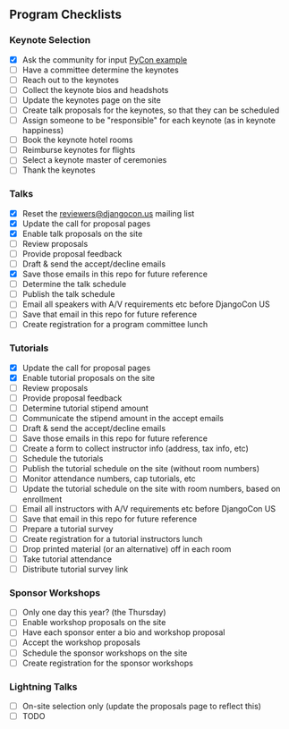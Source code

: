 ## Program Checklists

### Keynote Selection

- [x] Ask the community for input [PyCon example](https://pycon.wufoo.eu/forms/pycon-2015-keynote-suggestions/)
- [ ] Have a committee determine the keynotes
- [ ] Reach out to the keynotes
- [ ] Collect the keynote bios and headshots
- [ ] Update the keynotes page on the site
- [ ] Create talk proposals for the keynotes, so that they can be scheduled
- [ ] Assign someone to be "responsible" for each keynote (as in keynote happiness)
- [ ] Book the keynote hotel rooms
- [ ] Reimburse keynotes for flights
- [ ] Select a keynote master of ceremonies
- [ ] Thank the keynotes

### Talks

- [x] Reset the reviewers@djangocon.us mailing list
- [x] Update the call for proposal pages
- [x] Enable talk proposals on the site
- [ ] Review proposals
- [ ] Provide proposal feedback
- [ ] Draft & send the accept/decline emails
- [x] Save those emails in this repo for future reference
- [ ] Determine the talk schedule
- [ ] Publish the talk schedule
- [ ] Email all speakers with A/V requirements etc before DjangoCon US
- [ ] Save that email in this repo for future reference
- [ ] Create registration for a program committee lunch

### Tutorials

- [x] Update the call for proposal pages
- [x] Enable tutorial proposals on the site
- [ ] Review proposals
- [ ] Provide proposal feedback
- [ ] Determine tutorial stipend amount
- [ ] Communicate the stipend amount in the accept emails
- [ ] Draft & send the accept/decline emails
- [ ] Save those emails in this repo for future reference
- [ ] Create a form to collect instructor info (address, tax info, etc)
- [ ] Schedule the tutorials
- [ ] Publish the tutorial schedule on the site (without room numbers)
- [ ] Monitor attendance numbers, cap tutorials, etc
- [ ] Update the tutorial schedule on the site with room numbers, based on enrollment
- [ ] Email all instructors with A/V requirements etc before DjangoCon US
- [ ] Save that email in this repo for future reference
- [ ] Prepare a tutorial survey
- [ ] Create registration for a tutorial instructors lunch
- [ ] Drop printed material (or an alternative) off in each room
- [ ] Take tutorial attendance
- [ ] Distribute tutorial survey link

### Sponsor Workshops

- [ ] Only one day this year? (the Thursday)
- [ ] Enable workshop proposals on the site
- [ ] Have each sponsor enter a bio and workshop proposal
- [ ] Accept the workshop proposals
- [ ] Schedule the sponsor workshops on the site
- [ ] Create registration for the sponsor workshops

### Lightning Talks

- [ ] On-site selection only (update the proposals page to reflect this)
- [ ] TODO

